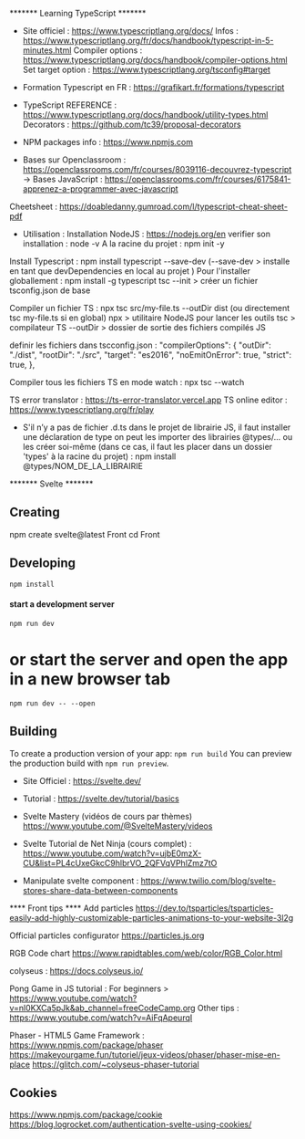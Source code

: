 ******* Learning TypeScript *******
- Site officiel :
https://www.typescriptlang.org/docs/
Infos : https://www.typescriptlang.org/fr/docs/handbook/typescript-in-5-minutes.html
Compiler options : https://www.typescriptlang.org/docs/handbook/compiler-options.html
Set target option : https://www.typescriptlang.org/tsconfig#target

- Formation Typescript en FR : https://grafikart.fr/formations/typescript

- TypeScript REFERENCE :
https://www.typescriptlang.org/docs/handbook/utility-types.html
Decorators : https://github.com/tc39/proposal-decorators

- NPM packages info : https://www.npmjs.com

- Bases sur Openclassroom :
https://openclassrooms.com/fr/courses/8039116-decouvrez-typescript
-> Bases JavaScript : https://openclassrooms.com/fr/courses/6175841-apprenez-a-programmer-avec-javascript

Cheetsheet : https://doabledanny.gumroad.com/l/typescript-cheat-sheet-pdf

- Utilisation :
Installation NodeJS : https://nodejs.org/en
verifier son installation : node -v
A la racine du projet : npm init -y

Install Typescript :
npm install typescript --save-dev
(--save-dev > installe en tant que devDependencies en local au projet )
Pour l'installer globallement : npm install -g typescript
tsc --init > créer un fichier tsconfig.json de base

Compiler un fichier TS : npx tsc src/my-file.ts --outDir dist
(ou directement tsc my-file.ts si en global)
npx > utilitaire NodeJS pour lancer les outils
tsc > compilateur TS
--outDir > dossier de sortie des fichiers compilés JS

definir les fichiers dans tscconfig.json :
"compilerOptions": {
	"outDir": "./dist",
	"rootDir": "./src",
	"target": "es2016",
	"noEmitOnError": true,
	"strict": true,
  },

Compiler tous les fichiers TS en mode watch : npx tsc --watch

TS error translator : https://ts-error-translator.vercel.app
TS online editor : https://www.typescriptlang.org/fr/play

- S'il n’y a pas de fichier .d.ts dans le projet de librairie JS, il faut installer une déclaration de type on peut les importer des librairies @types/... ou les créer soi-même (dans ce cas, il faut les placer dans un dossier 'types' à la racine du projet) :
npm install @types/NOM_DE_LA_LIBRAIRIE

******* Svelte *******
## Creating
npm create svelte@latest Front
cd Front

## Developing
`npm install`

#### start a development server ####
`npm run dev`

# or start the server and open the app in a new browser tab
`npm run dev -- --open`

## Building
To create a production version of your app:
`npm run build`
You can preview the production build with `npm run preview`.

- Site Officiel :
https://svelte.dev/
- Tutorial :
https://svelte.dev/tutorial/basics
- Svelte Mastery (vidéos de cours par thèmes)
https://www.youtube.com/@SvelteMastery/videos
- Svelte Tutorial de Net Ninja (cours complet) :
https://www.youtube.com/watch?v=ujbE0mzX-CU&list=PL4cUxeGkcC9hlbrVO_2QFVqVPhlZmz7tO

- Manipulate svelte component :
https://www.twilio.com/blog/svelte-stores-share-data-between-components


**** Front tips ****
Add particles
https://dev.to/tsparticles/tsparticles-easily-add-highly-customizable-particles-animations-to-your-website-3l2g

Official particles configurator
https://particles.js.org

RGB Code chart
https://www.rapidtables.com/web/color/RGB_Color.html

colyseus : https://docs.colyseus.io/

Pong Game in JS tutorial :
For beginners > https://www.youtube.com/watch?v=nl0KXCa5pJk&ab_channel=freeCodeCamp.org
Other tips : https://www.youtube.com/watch?v=AiFqApeurqI

Phaser - HTML5 Game Framework :
https://www.npmjs.com/package/phaser
https://makeyourgame.fun/tutoriel/jeux-videos/phaser/phaser-mise-en-place
https://glitch.com/~colyseus-phaser-tutorial


## Cookies
https://www.npmjs.com/package/cookie
https://blog.logrocket.com/authentication-svelte-using-cookies/

